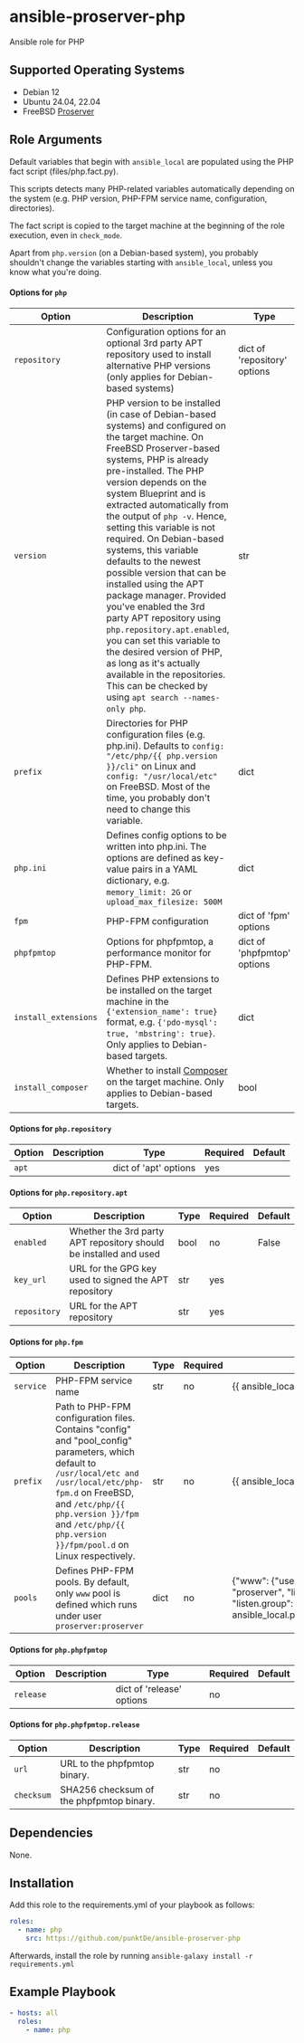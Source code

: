<!-- BEGIN_ANSIBLE_DOCS -->
# ansible-proserver-php

Ansible role for PHP

## Supported Operating Systems

- Debian 12
- Ubuntu 24.04, 22.04
- FreeBSD [Proserver](https://infrastructure.punkt.de/de/produkte/proserver.html)

## Role Arguments



Default variables that begin with `ansible_local` are populated using the PHP fact script (files/php.fact.py).

This scripts detects many PHP-related variables automatically depending on the system (e.g. PHP version, PHP-FPM service name, configuration, directories).

The fact script is copied to the target machine at the beginning of the role execution, even in `check_mode`.

Apart from `php.version` (on a Debian-based system), you probably shouldn't change the variables starting with `ansible_local`, unless you know what you're doing.

#### Options for `php`

|Option|Description|Type|Required|Default|
|---|---|---|---|---|
| `repository` | Configuration options for an optional 3rd party APT repository used to install alternative PHP versions (only applies for Debian-based systems) | dict of 'repository' options | yes |  |
| `version` | PHP version to be installed (in case of Debian-based systems) and configured on the target machine. On FreeBSD Proserver-based systems, PHP is already pre-installed. The PHP version depends on the system Blueprint and is extracted automatically from the output of `php -v`. Hence, setting this variable is not required. On Debian-based systems, this variable defaults to the newest possible version that can be installed using the APT package manager. Provided you've enabled the 3rd party APT repository using `php.repository.apt.enabled`, you can set this variable to the desired version of PHP, as long as it's actually available in the repositories. This can be checked by using `apt search --names-only php`. | str | no | {{ ansible_local.php.version | default('') }} |
| `prefix` | Directories for PHP configuration files (e.g. php.ini). Defaults to `config: "/etc/php/{{ php.version }}/cli"` on Linux and `config: "/usr/local/etc"` on FreeBSD. Most of the time, you probably don't need to change this variable. | dict | no | "{{ ansible_local.php.prefix | default({}) }}" |
| `php.ini` | Defines config options to be written into php.ini. The options are defined as key-value pairs in a YAML dictionary, e.g. `memory_limit: 2G` or `upload_max_filesize: 500M` | dict | no |  |
| `fpm` | PHP-FPM configuration | dict of 'fpm' options | yes |  |
| `phpfpmtop` | Options for phpfpmtop, a performance monitor for PHP-FPM. | dict of 'phpfpmtop' options | no |  |
| `install_extensions` | Defines PHP extensions to be installed on the target machine in the `{'extension_name': true}` format, e.g. `{'pdo-mysql': true, 'mbstring': true}`. Only applies to Debian-based targets. | dict | no |  |
| `install_composer` | Whether to install [Composer](https://getcomposer.org) on the target machine. Only applies to Debian-based targets. | bool | no | False |

#### Options for `php.repository`

|Option|Description|Type|Required|Default|
|---|---|---|---|---|
| `apt` |  | dict of 'apt' options | yes |  |

#### Options for `php.repository.apt`

|Option|Description|Type|Required|Default|
|---|---|---|---|---|
| `enabled` | Whether the 3rd party APT repository should be installed and used | bool | no | False |
| `key_url` | URL for the GPG key used to signed the APT repository | str | yes |  |
| `repository` | URL for the APT repository | str | yes |  |

#### Options for `php.fpm`

|Option|Description|Type|Required|Default|
|---|---|---|---|---|
| `service` | PHP-FPM service name | str | no | {{ ansible_local.php.fpm.service | default('') }} |
| `prefix` | Path to PHP-FPM configuration files. Contains "config" and "pool_config" parameters, which default to `/usr/local/etc and /usr/local/etc/php-fpm.d` on FreeBSD, and `/etc/php/{{ php.version }}/fpm` and `/etc/php/{{ php.version }}/fpm/pool.d` on Linux respectively. | str | no | {{ ansible_local.php.fpm.prefix | default({}) }} |
| `pools` | Defines PHP-FPM pools. By default, only `www` pool is defined which runs under user `proserver:proserver` | dict | no | {"www": {"user": "proserver", "group": "proserver", "listen.owner": "proserver", "listen.group": "{{ ansible_local.php.fpm.pools.www['listen.group'] | default('') }}", "listen": "{{ ansible_local.php.fpm.pools.www.listen | default({}) }}"}} |

#### Options for `php.phpfpmtop`

|Option|Description|Type|Required|Default|
|---|---|---|---|---|
| `release` |  | dict of 'release' options | no |  |

#### Options for `php.phpfpmtop.release`

|Option|Description|Type|Required|Default|
|---|---|---|---|---|
| `url` | URL to the phpfpmtop binary. | str | no |  |
| `checksum` | SHA256 checksum of the phpfpmtop binary. | str | no |  |

## Dependencies
None.

## Installation
Add this role to the requirements.yml of your playbook as follows:
```yaml
roles:
  - name: php
    src: https://github.com/punktDe/ansible-proserver-php
```

Afterwards, install the role by running `ansible-galaxy install -r requirements.yml`

## Example Playbook

```yaml
- hosts: all
  roles:
    - name: php
```

<!-- END_ANSIBLE_DOCS -->
